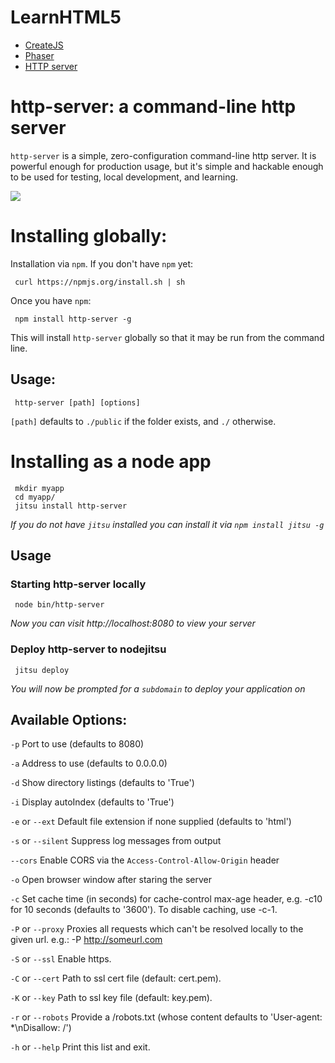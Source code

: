# LearnHTML5
- <a href="http://createjs.com/Home">CreateJS</a>
- <a href="http://phaser.io/">Phaser</a>
- <a href="https://www.npmjs.com/package/http-server">HTTP server</a>

# http-server: a command-line http server

`http-server` is a simple, zero-configuration command-line http server.  It is powerful enough for production usage, but it's simple and hackable enough to be used for testing, local development, and learning.

![](https://github.com/nodeapps/http-server/raw/master/screenshots/public.png)

# Installing globally:

Installation via `npm`.  If you don't have `npm` yet:

     curl https://npmjs.org/install.sh | sh

Once you have `npm`:

     npm install http-server -g

This will install `http-server` globally so that it may be run from the command line.

## Usage:

     http-server [path] [options]

`[path]` defaults to `./public` if the folder exists, and `./` otherwise.

# Installing as a node app

     mkdir myapp
     cd myapp/
     jitsu install http-server

*If you do not have `jitsu` installed you can install it via `npm install jitsu -g`*

## Usage

### Starting http-server locally

     node bin/http-server

*Now you can visit http://localhost:8080 to view your server*

### Deploy http-server to nodejitsu

     jitsu deploy

*You will now be prompted for a `subdomain` to deploy your application on*

## Available Options:

`-p` Port to use (defaults to 8080)

`-a` Address to use (defaults to 0.0.0.0)

`-d` Show directory listings (defaults to 'True')

`-i` Display autoIndex (defaults to 'True')

`-e` or `--ext` Default file extension if none supplied (defaults to 'html')

`-s` or `--silent` Suppress log messages from output

`--cors` Enable CORS via the `Access-Control-Allow-Origin` header

`-o` Open browser window after staring the server

`-c` Set cache time (in seconds) for cache-control max-age header, e.g. -c10 for 10 seconds (defaults to '3600'). To disable caching, use -c-1.

`-P` or `--proxy` Proxies all requests which can't be resolved locally to the given url. e.g.: -P http://someurl.com

`-S` or `--ssl` Enable https.

`-C` or `--cert` Path to ssl cert file (default: cert.pem).

`-K` or `--key` Path to ssl key file (default: key.pem).

`-r` or `--robots` Provide a /robots.txt (whose content defaults to 'User-agent: *\nDisallow: /')

`-h` or `--help` Print this list and exit.
